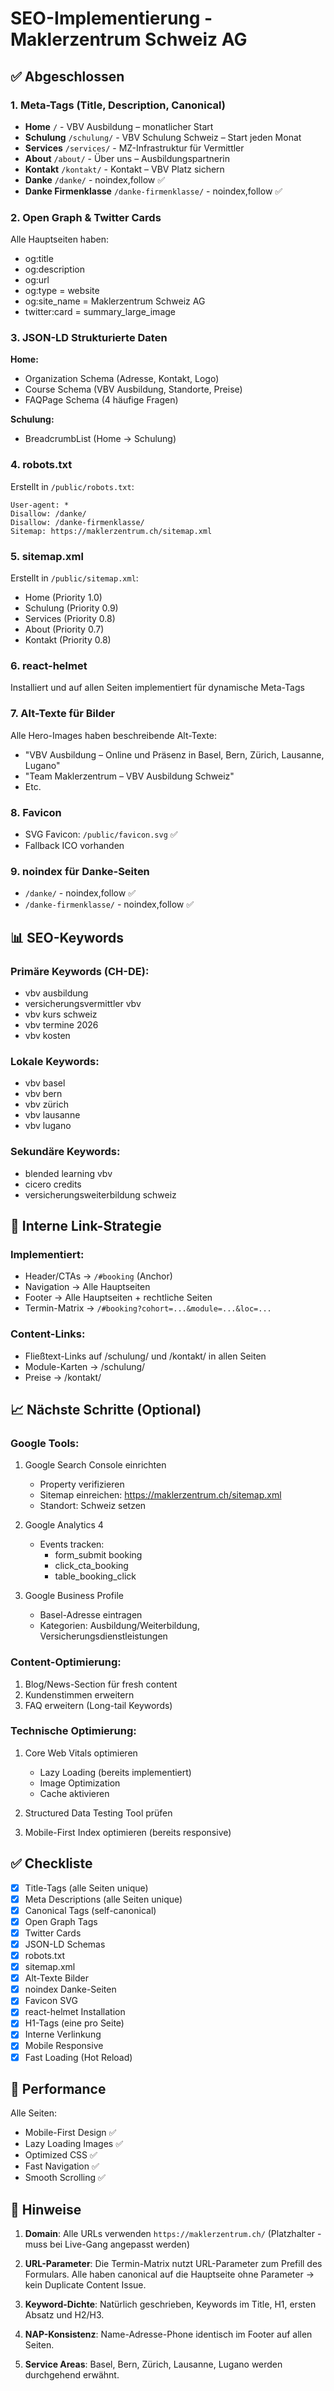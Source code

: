 # SEO-Implementierung - Maklerzentrum Schweiz AG

## ✅ Abgeschlossen

### 1. Meta-Tags (Title, Description, Canonical)
- **Home** `/` - VBV Ausbildung – monatlicher Start
- **Schulung** `/schulung/` - VBV Schulung Schweiz – Start jeden Monat
- **Services** `/services/` - MZ-Infrastruktur für Vermittler
- **About** `/about/` - Über uns – Ausbildungspartnerin
- **Kontakt** `/kontakt/` - Kontakt – VBV Platz sichern
- **Danke** `/danke/` - noindex,follow ✅
- **Danke Firmenklasse** `/danke-firmenklasse/` - noindex,follow ✅

### 2. Open Graph & Twitter Cards
Alle Hauptseiten haben:
- og:title
- og:description  
- og:url
- og:type = website
- og:site_name = Maklerzentrum Schweiz AG
- twitter:card = summary_large_image

### 3. JSON-LD Strukturierte Daten
**Home:**
- Organization Schema (Adresse, Kontakt, Logo)
- Course Schema (VBV Ausbildung, Standorte, Preise)
- FAQPage Schema (4 häufige Fragen)

**Schulung:**
- BreadcrumbList (Home → Schulung)

### 4. robots.txt
Erstellt in `/public/robots.txt`:
```
User-agent: *
Disallow: /danke/
Disallow: /danke-firmenklasse/
Sitemap: https://maklerzentrum.ch/sitemap.xml
```

### 5. sitemap.xml
Erstellt in `/public/sitemap.xml`:
- Home (Priority 1.0)
- Schulung (Priority 0.9)
- Services (Priority 0.8)
- About (Priority 0.7)
- Kontakt (Priority 0.8)

### 6. react-helmet
Installiert und auf allen Seiten implementiert für dynamische Meta-Tags

### 7. Alt-Texte für Bilder
Alle Hero-Images haben beschreibende Alt-Texte:
- "VBV Ausbildung – Online und Präsenz in Basel, Bern, Zürich, Lausanne, Lugano"
- "Team Maklerzentrum – VBV Ausbildung Schweiz"
- Etc.

### 8. Favicon
- SVG Favicon: `/public/favicon.svg` ✅
- Fallback ICO vorhanden

### 9. noindex für Danke-Seiten
- `/danke/` - noindex,follow ✅
- `/danke-firmenklasse/` - noindex,follow ✅

## 📊 SEO-Keywords

### Primäre Keywords (CH-DE):
- vbv ausbildung
- versicherungsvermittler vbv
- vbv kurs schweiz
- vbv termine 2026
- vbv kosten

### Lokale Keywords:
- vbv basel
- vbv bern
- vbv zürich
- vbv lausanne
- vbv lugano

### Sekundäre Keywords:
- blended learning vbv
- cicero credits
- versicherungsweiterbildung schweiz

## 🔗 Interne Link-Strategie

### Implementiert:
- Header/CTAs → `/#booking` (Anchor)
- Navigation → Alle Hauptseiten
- Footer → Alle Hauptseiten + rechtliche Seiten
- Termin-Matrix → `/#booking?cohort=...&module=...&loc=...`

### Content-Links:
- Fließtext-Links auf /schulung/ und /kontakt/ in allen Seiten
- Module-Karten → /schulung/
- Preise → /kontakt/

## 📈 Nächste Schritte (Optional)

### Google Tools:
1. Google Search Console einrichten
   - Property verifizieren
   - Sitemap einreichen: https://maklerzentrum.ch/sitemap.xml
   - Standort: Schweiz setzen

2. Google Analytics 4
   - Events tracken:
     * form_submit booking
     * click_cta_booking
     * table_booking_click

3. Google Business Profile
   - Basel-Adresse eintragen
   - Kategorien: Ausbildung/Weiterbildung, Versicherungsdienstleistungen

### Content-Optimierung:
1. Blog/News-Section für fresh content
2. Kundenstimmen erweitern
3. FAQ erweitern (Long-tail Keywords)

### Technische Optimierung:
1. Core Web Vitals optimieren
   - Lazy Loading (bereits implementiert)
   - Image Optimization
   - Cache aktivieren

2. Structured Data Testing Tool prüfen
3. Mobile-First Index optimieren (bereits responsive)

## ✅ Checkliste

- [x] Title-Tags (alle Seiten unique)
- [x] Meta Descriptions (alle Seiten unique)
- [x] Canonical Tags (self-canonical)
- [x] Open Graph Tags
- [x] Twitter Cards
- [x] JSON-LD Schemas
- [x] robots.txt
- [x] sitemap.xml
- [x] Alt-Texte Bilder
- [x] noindex Danke-Seiten
- [x] Favicon SVG
- [x] react-helmet Installation
- [x] H1-Tags (eine pro Seite)
- [x] Interne Verlinkung
- [x] Mobile Responsive
- [x] Fast Loading (Hot Reload)

## 🎯 Performance

Alle Seiten:
- Mobile-First Design ✅
- Lazy Loading Images ✅
- Optimized CSS ✅
- Fast Navigation ✅
- Smooth Scrolling ✅

## 📝 Hinweise

1. **Domain**: Alle URLs verwenden `https://maklerzentrum.ch/` (Platzhalter - muss bei Live-Gang angepasst werden)

2. **URL-Parameter**: Die Termin-Matrix nutzt URL-Parameter zum Prefill des Formulars. Alle haben canonical auf die Hauptseite ohne Parameter → kein Duplicate Content Issue.

3. **Keyword-Dichte**: Natürlich geschrieben, Keywords im Title, H1, ersten Absatz und H2/H3.

4. **NAP-Konsistenz**: Name-Adresse-Phone identisch im Footer auf allen Seiten.

5. **Service Areas**: Basel, Bern, Zürich, Lausanne, Lugano werden durchgehend erwähnt.

